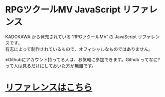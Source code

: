 # RPGツクールMV JavaScript リファレンス

KADOKAWA から発売されている 'RPGツクールMV' の JavaScript リファレンスです。<br />
有志によって制作されているもので、オフィシャルなものではありません。<br />

※Githubにアカウント持ってる人は、お気軽に参加できます。Github ってなに?って人は見るだけにしておいた方が無難です。

# [リファレンスはこちら](jsdoc/)
